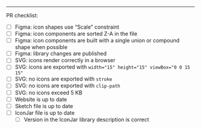 ---

PR checklist:

- [ ] Figma: icon shapes use “Scale” constraint
- [ ] Figma: icon components are sorted Z-A in the file
- [ ] Figma: icon components are built with a single union or compound shape when possible
- [ ] Figma: library changes are published
- [ ] SVG: icons render correctly in a browser
- [ ] SVG: icons are exported with `width="15" height="15" viewBox="0 0 15 15"`
- [ ] SVG: no icons are exported with `stroke`
- [ ] SVG: no icons are exported with `clip-path`
- [ ] SVG: no icons exceed 5 KB
- [ ] Website is up to date
- [ ] Sketch file is up to date
- [ ] IconJar file is up to date
  - [ ] Version in the IconJar library description is correct
